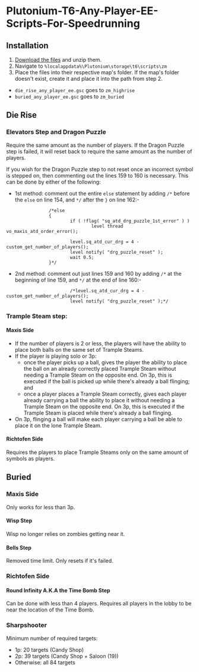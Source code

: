 # Plutonium-T6-Any-Player-EE-Scripts-For-Speedrunning
## Installation
1. [Download the files](https://github.com/Hadi77KSA/Plutonium-T6-Any-Player-EE-Scripts-For-Speedrunning/archive/refs/heads/master.zip) and unzip them.
2. Navigate to `%localappdata%\Plutonium\storage\t6\scripts\zm`
3. Place the files into their respective map's folder. If the map's folder doesn't exist, create it and place it into the path from step 2.
- `die_rise_any_player_ee.gsc` goes to `zm_highrise`
- `buried_any_player_ee.gsc` goes to `zm_buried`

## Die Rise

### Elevators Step and Dragon Puzzle
Require the same amount as the number of players. If the Dragon Puzzle step is failed, it will reset back to require the same amount as the number of players.

If you wish for the Dragon Puzzle step to not reset once an incorrect symbol is stepped on, then commenting out the lines 159 to 160 is necessary. This can be done by either of the following:
- 1st method: comment out the entire `else` statement by adding `/*` before the `else` on line 154, and `*/` after the `}` on line 162:-
```
                /*else
                {
                        if ( !flag( "sq_atd_drg_puzzle_1st_error" ) )
                                level thread vo_maxis_atd_order_error();

                        level.sq_atd_cur_drg = 4 - custom_get_number_of_players();
                        level notify( "drg_puzzle_reset" );
                        wait 0.5;
                }*/
```
- 2nd method: comment out just lines 159 and 160 by adding `/*` at the beginning of line 159, and `*/` at the end of line 160:-
```
                        /*level.sq_atd_cur_drg = 4 - custom_get_number_of_players();
                        level notify( "drg_puzzle_reset" );*/
```

### Trample Steam step:
#### Maxis Side
- If the number of players is 2 or less, the players will have the ability to place both balls on the same set of Trample Steams.
- If the player is playing solo or 3p:
  - once the player picks up a ball, gives the player the ability to place the ball on an already correctly placed Trample Steam without needing a Trample Steam on the opposite end. On 3p, this is executed if the ball is picked up while there's already a ball flinging; and
  - once a player places a Trample Steam correctly, gives each player already carrying a ball the ability to place it without needing a Trample Steam on the opposite end. On 3p, this is executed if the Trample Steam is placed while there's already a ball flinging.
- On 3p, flinging a ball will make each player carrying a ball be able to place it on the lone Trample Steam.

#### Richtofen Side
Requires the players to place Trample Steams only on the same amount of symbols as players.

## Buried
### Maxis Side
Only works for less than 3p.
#### Wisp Step
Wisp no longer relies on zombies getting near it.

#### Bells Step
Removed time limit. Only resets if it's failed.

### Richtofen Side
#### Round Infinity A.K.A the Time Bomb Step
Can be done with less than 4 players. Requires all players in the lobby to be near the location of the Time Bomb.

### Sharpshooter
Minimum number of required targets:
- 1p: 20 targets (Candy Shop)
- 2p: 39 targets (Candy Shop + Saloon (19))
- Otherwise: all 84 targets
